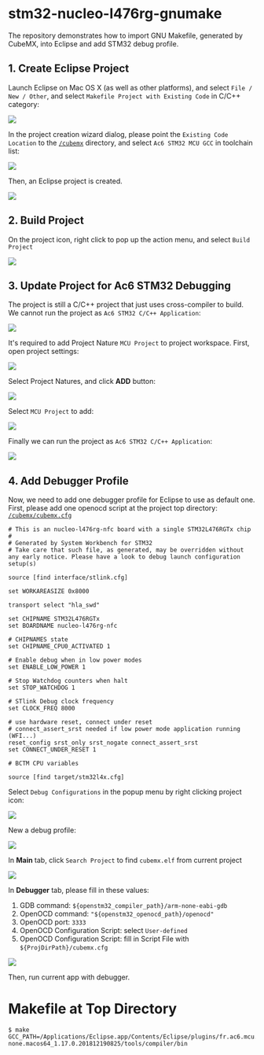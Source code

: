 # stm32-nucleo-l476rg-gnumake

The repository demonstrates how to import GNU Makefile, generated by CubeMX, into Eclipse and add STM32 debug profile.


## 1. Create Eclipse Project

Launch Eclipse on Mac OS X (as well as other platforms), and select `File / New / Other`, and select `Makefile Project with Existing Code` in C/C++ category:

![](screenshots/eclipse-11.png)

In the project creation wizard dialog, please point the `Existing Code Location` to the [`/cubemx`](/cubemx) directory, and select `Ac6 STM32 MCU GCC` in toolchain list:

![](screenshots/eclipse-12.png)

Then, an Eclipse project is created.

![](screenshots/eclipse-13.png)



## 2. Build Project

On the project icon, right click to pop up the action menu, and select `Build Project`

![](screenshots/eclipse-21.png)


## 3. Update Project for Ac6 STM32 Debugging

The project is still a C/C++ project that just uses cross-compiler to build. We cannot run the project as `Ac6 STM32 C/C++ Application`:

![](screenshots/eclipse-30.png)

It's required to add Project Nature `MCU Project` to project workspace. First, open project settings:

![](screenshots/eclipse-31.png)

Select Project Natures, and click **ADD** button:

![](screenshots/eclipse-32.png)

Select `MCU Project` to add:

![](screenshots/eclipse-33.png)

Finally we can run the project as `Ac6 STM32 C/C++ Application`:

![](screenshots/eclipse-34.png)


## 4. Add Debugger Profile

Now, we need to add one debugger profile for Eclipse to use as default one. First, please add one openocd script at the project top directory: [`/cubemx/cubemx.cfg`](/cubemx/cubemx.cfg)

```text
# This is an nucleo-l476rg-nfc board with a single STM32L476RGTx chip
#
# Generated by System Workbench for STM32
# Take care that such file, as generated, may be overridden without any early notice. Please have a look to debug launch configuration setup(s)

source [find interface/stlink.cfg]

set WORKAREASIZE 0x8000

transport select "hla_swd"

set CHIPNAME STM32L476RGTx
set BOARDNAME nucleo-l476rg-nfc

# CHIPNAMES state
set CHIPNAME_CPU0_ACTIVATED 1

# Enable debug when in low power modes
set ENABLE_LOW_POWER 1

# Stop Watchdog counters when halt
set STOP_WATCHDOG 1

# STlink Debug clock frequency
set CLOCK_FREQ 8000

# use hardware reset, connect under reset
# connect_assert_srst needed if low power mode application running (WFI...)
reset_config srst_only srst_nogate connect_assert_srst
set CONNECT_UNDER_RESET 1

# BCTM CPU variables

source [find target/stm32l4x.cfg]
```

Select `Debug Configurations` in the popup menu by right clicking project icon:

![](screenshots/eclipse-41.png)

New a debug profile:

![](screenshots/eclipse-42.png)

In **Main** tab, click `Search Project` to find `cubemx.elf` from current project

![](screenshots/eclipse-43.png)

In **Debugger** tab, please fill in these values:

1. GDB command: `${openstm32_compiler_path}/arm-none-eabi-gdb`
2. OpenOCD command: `"${openstm32_openocd_path}/openocd"`
3. OpenOCD port: `3333`
4. OpenOCD Configuration Script: select `User-defined`
5. OpenOCD Configuration Script: fill in Script File with `${ProjDirPath}/cubemx.cfg`

![](screenshots/eclipse-44.png)

Then, run current app with debugger.




# Makefile at Top Directory

```text
$ make GCC_PATH=/Applications/Eclipse.app/Contents/Eclipse/plugins/fr.ac6.mcu.externaltools.arm-none.macos64_1.17.0.201812190825/tools/compiler/bin
```

